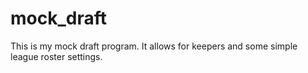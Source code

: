# mock_draft
This is my mock draft program.  It allows for keepers and some simple league roster settings.
